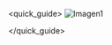 <quick_guide>
![Imagen1](http://static.energysistem.com/images/manuals/42745/57ad869b0aa95.jpg)

</quick_guide>
